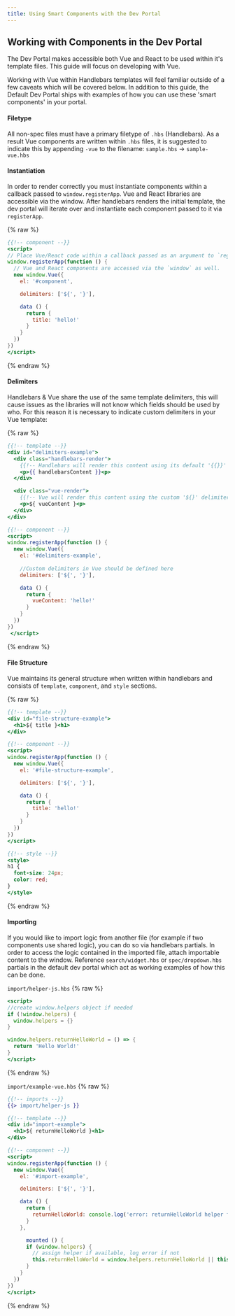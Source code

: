 ```yaml
---
title: Using Smart Components with the Dev Portal
---
```


## Working with Components in the Dev Portal

The Dev Portal makes accessible both Vue and React to be used within it's template files.  This guide will focus on developing with Vue.

Working with Vue within Handlebars templates will feel familiar outside of a few caveats which will be covered below.  In addition to this guide, the Default Dev Portal ships with examples of how you can use these 'smart components' in your portal.

#### Filetype
All non-spec files must have a primary filetype of `.hbs` (Handlebars).  As a result Vue components are written within `.hbs` files, it is suggested to indicate this by appending `-vue` to the filename: `sample.hbs` -> `sample-vue.hbs`

#### Instantiation
In order to render correctly you must instantiate components within a callback passed to `window.registerApp`. Vue and React libraries are accessible via the window.  After handlebars renders the initial template, the dev portal will iterate over and instantiate each component passed to it via `registerApp`.

{% raw %}
  ```handlebars
  {{!-- component --}}
  <script>
  // Place Vue/React code within a callback passed as an argument to `registerApp`.
  window.registerApp(function () {
    // Vue and React components are accessed via the `window` as well.
    new window.Vue({
      el: '#component',

      delimiters: ['${', '}'],

      data () {
        return {
          title: 'hello!'
        }
      }
    })
  })
  </script>
  ```
{% endraw %}

#### Delimiters
Handlebars & Vue share the use of the same template delimiters, this will cause issues as the libraries will not know which fields should be used by who.  For this reason it is necessary to indicate custom delimiters in your Vue template:

{% raw %}
  ```handlebars
  {{!-- template --}}
  <div id="delimiters-example">
    <div class="handlebars-render">
      {{!-- Handlebars will render this content using its default '{{}}' delimiters --}}
      <p>{{ handlebarsContent }}<p>
    </div>

    <div class="vue-render">
      {{!-- Vue will render this content using the custom '${}' delimiters set below --}}
      <p>${ vueContent }<p>
    </div>
  </div>

  {{!-- component --}}
  <script>
  window.registerApp(function () {
    new window.Vue({
      el: '#delimiters-example',
      
      //Custom delimiters in Vue should be defined here
      delimiters: ['${', '}'],

      data () {
        return {
          vueContent: 'hello!'
        }
      }
    })
  })
   </script>
  ```
{% endraw %}

#### File Structure
Vue maintains its general structure when written within handlebars and consists of `template`, `component`, and `style` sections.

{% raw %}
  ```handlebars
  {{!-- template --}}
  <div id="file-structure-example">
    <h1>${ title }<h1>
  </div>

  {{!-- component --}}
  <script>
  window.registerApp(function () {
    new window.Vue({
      el: '#file-structure-example',

      delimiters: ['${', '}'],

      data () {
        return {
          title: 'hello!'
        }
      }
    })
  })
  </script>

  {{!-- style --}}
  <style>
  h1 {
    font-size: 24px;
    color: red;
  }
  </style>
  ```
{% endraw %}

#### Importing
If you would like to import logic from another file (for example if two components use shared logic), you can do so via handlebars partials. In order to access the logic contained in the imported file, attach importable content to the window.  Reference `search/widget.hbs` or `spec/dropdown.hbs` partials in the default dev portal which act as working examples of how this can be done.

`import/helper-js.hbs`
{% raw %}
  ```handlebars
  <script>
  //create window.helpers object if needed
  if (!window.helpers) {
    window.helpers = {}
  }

  window.helpers.returnHelloWorld = () => {
    return 'Hello World!'
  }
  </script>
  ```
{% endraw %}


`import/example-vue.hbs`
{% raw %}
  ```handlebars
  {{!-- imports --}}
  {{> import/helper-js }}

  {{!-- template --}}
  <div id="import-example">
    <h1>${ returnHelloWorld }<h1>
  </div>

  {{!-- component --}}
  <script>
  window.registerApp(function () {
    new window.Vue({
      el: '#import-example',

      delimiters: ['${', '}'],

      data () {
        return {
          returnHelloWorld: console.log('error: returnHelloWorld helper failed to load')
        }
      },

        mounted () {
        if (window.helpers) {
          // assign helper if available, log error if not
          this.returnHelloWorld = window.helpers.returnHelloWorld || this.returnHelloWorld
        }
      }
    })
  })
  </script>
  ```
{% endraw %}
